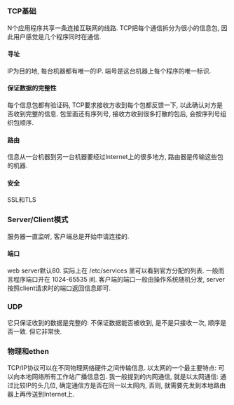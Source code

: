 #

### TCP基础
N个应用程序共享一条连接互联网的线路. TCP把每个通信拆分为很小的信息包, 因此用户感觉是几个程序同时在通信.

#### 寻址
IP为目的地, 每台机器都有唯一的IP. 端号是这台机器上每个程序的唯一标识.

#### 保证数据的完整性
每个信息包都有验证码, TCP要求接收方收到每个包都反馈一下, 以此确认对方是否收到完整的信息.
包里面还有序列号, 接收方收到很多打散的包后, 会按序列号组织包顺序.

#### 路由
信息从一台机器到另一台机器要经过Internet上的很多地方, 路由器是传输这些包的机器.

#### 安全
SSL和TLS

### Server/Client模式
服务器一直监听, 客户端总是开始申请连接的.

#### 端口
web server默认80. 实际上在 /etc/services 里可以看到官方分配的列表.
一般而言程序端口开在 1024-65535 间.
客户端的端口一般由操作系统随机分发, server按照client请求时的端口返回信息即可.

### UDP
它只保证收到的数据是完整的: 不保证数据能否被收到, 是不是只接收一次,
顺序是否一致. 但它非常快.

### 物理和ethen
TCP/IP协议可以在不同物理网络硬件之间传输信息.
以太网的一个最主要特点: 可以向本地网络所有工作站广播信息包.
我一般提到的内网通信, 就是以太网通信: 通过比较IP的头几位, 确定通信方是否在同一以太网内, 否则, 就需要先发到本地路由器上再传送到Internet上.

